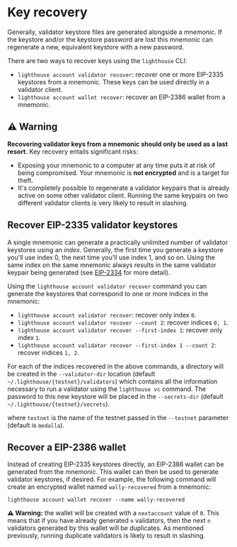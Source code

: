 # Key recovery


Generally, validator keystore files are generated alongside a *mnemonic*. If
the keystore and/or the keystore password are lost this mnemonic can
regenerate a new, equivalent keystore with a new password.

There are two ways to recover keys using the `lighthouse` CLI:

- `lighthouse account validator recover`: recover one or more EIP-2335 keystores from a mnemonic.
	These keys can be used directly in a validator client.
- `lighthouse account wallet recover`: recover an EIP-2386 wallet from a
	mnemonic.

## ⚠️ Warning

**Recovering validator keys from a mnemonic should only be used as a last
resort.** Key recovery entails significant risks:

- Exposing your mnemonic to a computer at any time puts it at risk of being
	compromised. Your mnemonic is **not encrypted** and is a target for theft.
- It's completely possible to regenerate a validator keypairs that is already active
	on some other validator client. Running the same keypairs on two different
	validator clients is very likely to result in slashing.

## Recover EIP-2335 validator keystores

A single mnemonic can generate a practically unlimited number of validator
keystores using an *index*. Generally, the first time you generate a keystore
you'll use index 0, the next time you'll use index 1, and so on. Using the same
index on the same mnemonic always results in the same validator keypair being
generated (see [EIP-2334](https://eips.ethereum.org/EIPS/eip-2334) for more
detail).


Using the `lighthouse account validator recover` command you can generate the
keystores that correspond to one or more indices in the mnemonic:

- `lighthouse account validator recover`: recover only index `0`.
- `lighthouse account validator recover --count 2`: recover indices `0, 1`.
- `lighthouse account validator recover --first-index 1`: recover only index `1`.
- `lighthouse account validator recover --first-index 1 --count 2`: recover indices `1, 2`.


For each of the indices recovered in the above commands, a directory will be
created in the `--validator-dir` location (default `~/.lighthouse/{testnet}/validators`)
which contains all the information necessary to run a validator using the
`lighthouse vc` command. The password to this new keystore will be placed in
the `--secrets-dir` (default `~/.lighthouse/{testnet}/secrets`).

where `testnet` is the name of the testnet passed in the `--testnet` parameter (default is `medalla`).

## Recover a EIP-2386 wallet

Instead of creating EIP-2335 keystores directly, an EIP-2386 wallet can be
generated from the mnemonic. This wallet can then be used to generate validator
keystores, if desired. For example, the following command will create an
encrypted wallet named `wally-recovered` from a mnemonic:

```
lighthouse account wallet recover --name wally-recovered
```

**⚠️ Warning:** the wallet will be created with a `nextaccount` value of `0`.
This means that if you have already generated `n` validators, then the next `n`
validators generated by this wallet will be duplicates. As mentioned
previously, running duplicate validators is likely to result in slashing.

